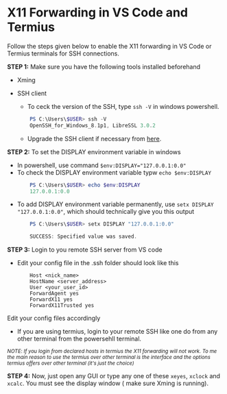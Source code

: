 # X11 Forwarding in VS Code and Termius
Follow the steps given below to enable the X11 forwarding in VS Code or Termius terminals for SSH connections.

**STEP 1:**
Make sure you have the following tools installed beforehand
- Xming
- SSH client 
    * To ceck the version of the SSH, type `ssh -V` in windows powershell.
     
    ```powershell
        PS C:\Users\$USER> ssh -V
        OpenSSH_for_Windows_8.1p1, LibreSSL 3.0.2
    ```
    * Upgrade the SSH client if necessary from [here](https://github.com/PowerShell/Win32-OpenSSH/releases).

**STEP 2:**
To set the DISPLAY environment variable in windows
- In powershell, use command `$env:DISPLAY="127.0.0.1:0.0"`
- To check the DISPLAY environment variable typw  `echo $env:DISPLAY`
    ```powershell 
        PS C:\Users\$USER> echo $env:DISPLAY
        127.0.0.1:0.0
    ```
- To add DISPLAY environment variable permanently, use `setx DISPLAY "127.0.0.1:0.0"`, which should technically give you this output
    ```powershell
        PS C:\Users\$USER> setx DISPLAY "127.0.0.1:0.0"

        SUCCESS: Specified value was saved.
    ```
**STEP 3:**
Login to you remote SSH server from VS code

- Edit your config file in the .ssh folder should look like this
    ```config
        Host <nick_name>
        HostName <server_address>
        User <your_user_id>
        ForwardAgent yes
        ForwardX11 yes
        ForwardX11Trusted yes
    ```
Edit your config files accordingly

- If you are using termius, login to your remote SSH like one do from any other terminal from the powersehll terminal.

<small>*NOTE*: *If you login from declared hosts in termius the X11 forwarding will not work. To me the main reason to use the termius over other terminal is the interface and the options termius offers over other terminal (it's just the choice)* </small>

**STEP 4:**
Now, just open any GUI or type any one of these `xeyes`, `xclock` and `xcalc`. You must see the display window ( make sure Xming is running). 



